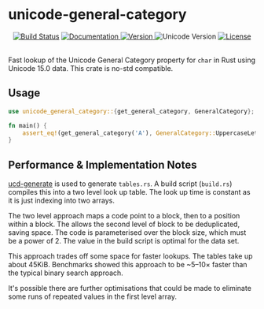 unicode-general-category
========================

<div align="center">
  <a href="https://github.com/yeslogic/unicode-general-category/actions/workflows/ci.yml">
    <img src="https://github.com/yeslogic/unicode-general-category/actions/workflows/ci.yml/badge.svg" alt="Build Status"></a>
  <a href="https://docs.rs/unicode-general-category">
    <img src="https://docs.rs/unicode-general-category/badge.svg" alt="Documentation">
  </a>
  <a href="https://crates.io/crates/unicode-general-category">
    <img src="https://img.shields.io/crates/v/unicode-general-category.svg" alt="Version">
  </a>
  <img src="https://img.shields.io/badge/unicode-15.0-informational" alt="Unicode Version">
  <a href="https://github.com/yeslogic/unicode-general-category/blob/master/LICENSE">
    <img src="https://img.shields.io/crates/l/unicode-general-category.svg" alt="License">
  </a>
</div>

<br>

Fast lookup of the Unicode General Category property for `char` in Rust using
Unicode 15.0 data. This crate is no-std compatible.

Usage
-----

```rust
use unicode_general_category::{get_general_category, GeneralCategory};

fn main() {
    assert_eq!(get_general_category('A'), GeneralCategory::UppercaseLetter);
}
```

Performance & Implementation Notes
----------------------------------

[ucd-generate] is used to generate `tables.rs`. A build script (`build.rs`)
compiles this into a two level look up table. The look up time is constant as
it is just indexing into two arrays.

The two level approach maps a code point to a block, then to a position within
a block. The allows the second level of block to be deduplicated, saving space.
The code is parameterised over the block size, which must be a power of 2. The
value in the build script is optimal for the data set.

This approach trades off some space for faster lookups. The tables take up
about 45KiB. Benchmarks showed this approach to be ~5–10× faster than the
typical binary search approach.

It's possible there are further optimisations that could be made to eliminate
some runs of repeated values in the first level array.

[ucd-generate]: https://github.com/yeslogic/ucd-generate
